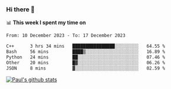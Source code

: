 ### Hi there 👋

📊 **This week I spent my time on**
<!--START_SECTION:waka-->

```txt
From: 10 December 2023 - To: 17 December 2023

C++      3 hrs 34 mins   ████████████████░░░░░░░░░   64.55 %
Bash     56 mins         ████▒░░░░░░░░░░░░░░░░░░░░   16.89 %
Python   24 mins         ██░░░░░░░░░░░░░░░░░░░░░░░   07.46 %
Other    20 mins         █▓░░░░░░░░░░░░░░░░░░░░░░░   06.26 %
JSON     8 mins          ▓░░░░░░░░░░░░░░░░░░░░░░░░   02.59 %
```

<!--END_SECTION:waka-->


[![Paul's github stats](https://github-readme-stats.vercel.app/api?username=mickeyouyou&theme=dracula&show_icons=true)](https://github.com/anuraghazra/github-readme-stats)
